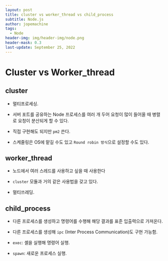 ```yaml
---
layout: post
title: cluster vs worker_thread vs child_process
subtitle: Node.js
author: jopemachine
tags:
  - Node
header-img: img/header-img/node.png
header-mask: 0.3
last-update: September 25, 2022
---
```


# Cluster vs Worker_thread

## cluster

- 멀티프로세싱.

- 서버 포트를 공유하는 Node 프로세스를 여러 개 두어 요청이 많이 들어올 때 병렬로 요청이 분산되게 할 수 있다.

- 직접 구현해도 되지만 `pm2` 쓴다.

- 스케줄링은 OS에 맡길 수도 있고 `Round robin 방식`으로 설정할 수도 있다.

## worker_thread

- 노드에서 여러 스레드를 사용하고 싶을 때 사용한다

- `cluster` 모듈과 거의 같은 사용법을 갖고 있다.

- 멀티쓰레딩.

## child_process

- 다른 프로세스를 생성하고 명령어를 수행해 해당 결과를 표준 입출력으로 가져온다.

- 다른 프로세스를 생성해 `ipc` (Inter Process Communication)도 구현 가능함.

- `exec`: 셸을 실행해 명령어 실행.

- `spawn`: 새로운 프로세스 실행.
